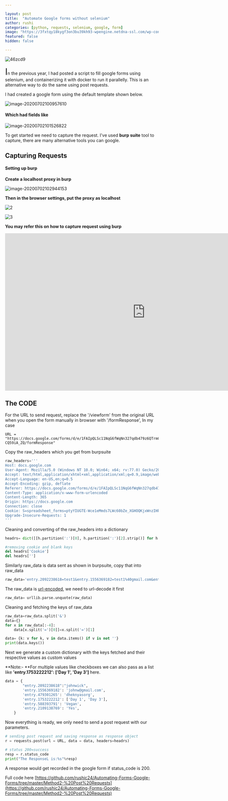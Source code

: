 ```yaml
---

layout: post
title:  "Automate Google forms without selenium"
author: rushi
categories: [python, requests, selenium, google, form]
image: "https://3fxtqy18kygf3on3bu39kh93-wpengine.netdna-ssl.com/wp-content/uploads/2019/07/selenium-webdriver-tutorial.png"
featured: false
hidden: false

---
```




![46zcd9](..\img\2020-07-02-Automate-Forms-Without-Selenium\46zcd9.jpg)

<span style="font-size:30px;">I</span>n the previous year, I had posted a script to fill google forms using selenium, and containerizing it with docker to run it parallelly. This is an alternative way to do the same using post requests.

I had created a google form using the default template shown below.



![image-20200702100957610](..\img\2020-07-02-Automate-Forms-Without-Selenium\image-20200702100957610.png)



#### Which had fields like

![image-20200702101526822](..\img\2020-07-02-Automate-Forms-Without-Selenium\image-20200702101526822.png)



To get started we need to capture the request. I've used **burp suite** tool to capture, there are many alternative tools you can google. 



## Capturing Requests

#### Setting up burp

**Create a localhost proxy in burp**

![image-20200702102944153](..\img\2020-07-02-Automate-Forms-Without-Selenium\image-20200702102944153.png)



**Then in the browser settings, put the proxy as localhost**

![2](..\img\2020-07-02-Automate-Forms-Without-Selenium\2.PNG)

![3](..\img\2020-07-02-Automate-Forms-Without-Selenium\3.PNG)





**You may refer this on how to capture request using burp**

<iframe width="917" height="516" src="https://www.youtube.com/embed/gZtuqbEE6aY" frameborder="0" allow="accelerometer; autoplay; encrypted-media; gyroscope; picture-in-picture" allowfullscreen></iframe>



## The CODE

For the URL to send request, replace the '/viewform' from the original URL when you open the form manually in browser with '/formResponse',  In my case

```{r, engine='python', count_lines}
URL = "https://docs.google.com/forms/d/e/1FAIpQLSc11NqG6fWqNn327qdb479z6QTrmC7QEwbvH7sB-CQ59iA_ZQ/formResponse"
```

Copy the raw_headers which you get from burpsuite

```python
raw_headers='''
Host: docs.google.com
User-Agent: Mozilla/5.0 (Windows NT 10.0; Win64; x64; rv:77.0) Gecko/20100101 Firefox/77.0
Accept: text/html,application/xhtml+xml,application/xml;q=0.9,image/webp,*/*;q=0.8
Accept-Language: en-US,en;q=0.5
Accept-Encoding: gzip, deflate
Referer: https://docs.google.com/forms/d/e/1FAIpQLSc11NqG6fWqNn327qdb479z6QTrmC7QEwbvH7sB-CQ59iA_ZQ/viewform?fbzx=5050709467963863140
Content-Type: application/x-www-form-urlencoded
Content-Length: 365
Origin: https://docs.google.com
Connection: close
Cookie: S=spreadsheet_forms=ptyYIUGTE-Wce1eMmds7LWc60bZe_XGHOQKjxWnzIHk; NID=204=0wAwj_KBdtmVpuWOQvMGbyhQS7w9LewGgXAnULqYY-ElcRmhGC1_LeJHUB__Fl7nRmGA89EjUK_6PDO4ihZ0fbL0mohFj5zYKpwCZ3j-DoGFtMo2gzQ0Ck9XabjFSDOGgYvjQXFVE6YuhD9SzX9XKub9zsG7o6KPKNThIYz0f5I; ANID=AHWqTUm_MzyyXf3yDhw_L2TZ3Gx9IL62BowaziQCT57iFP7NiOWn86NfU5A3FRyo
Upgrade-Insecure-Requests: 1
'''
```



Cleaning and converting of the raw_headers into a dictionary

```python
headrs= dict([[h.partition(':')[0], h.partition(':')[2].strip()] for h in raw_headers.split('\n')])

#removing cookie and blank keys
del headrs['Cookie']
del headrs['']
```



Similarly raw_data is data sent as shown in burpsuite, copy that into raw_data

```Python
raw_data='entry.2092238618=test1&entry.1556369182=test1%40gmail.com&entry.479301265=asdasd&entry.1753222212=Day+1&entry.1753222212=Day+3&entry.588393791=Vegetarian&entry.2109138769=Yes&entry.1753222212_sentinel=&entry.588393791_sentinel=&entry.2109138769_sentinel=&fvv=1&draftResponse=%5Bnull%2Cnull%2C%225050709467963863140%22%5D%0D%0A&pageHistory=0&fbzx=5050709467963863140'

```

The raw_data is [url-encoded](https://www.w3schools.com/tags/ref_urlencode.ASP), we need to url-decode it first

```Python
raw_data= urllib.parse.unquote(raw_data)
```



Cleaning and fetching the keys of raw_data

```python
raw_data=raw_data.split('&')
data={}
for x in raw_data[:-4]:
    data[x.split('=')[0]]=x.split('=')[1]

data= {k: v for k, v in data.items() if v is not ''}
print(data.keys())
```

Next we generate a custom dictionary with the keys fetched and their respective values as custom values

**Note:- **For multiple values like checkboxes we can also pass as a list like **'entry.1753222212': ['Day 1', 'Day 3']** here.

```python
data = {
        "entry.2092238618":"johnwick",
        'entry.1556369182': 'johnw@gmail.com',
        'entry.479301265': 'dheknyasorg',
        'entry.1753222212': ['Day 1', 'Day 3'],
        'entry.588393791': 'Vegan',
        'entry.2109138769': 'Yes',
    }
```



Now everything is ready, we only need to send a post request with our parameters.

```Python
# sending post request and saving response as response object 
r = requests.post(url = URL, data = data, headers=headrs) 

# status 200=success 
resp = r.status_code 
print("The ResponseL is:%s"%resp) 
```

A response would get recorded in the google form if status_code is 200.



Full code here [https://github.com/rushic24/Automating-Forms-Google-Forms/tree/master/Method2-%20Post%20Requests](https://github.com/rushic24/Automating-Forms-Google-Forms/tree/master/Method2-%20Post%20Requests)